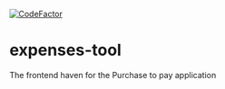 [![CodeFactor](https://www.codefactor.io/repository/github/vwt-digital/fin-expenses-tool/badge)](https://www.codefactor.io/repository/github/vwt-digital/expenses-tool)

# expenses-tool
The frontend haven for the Purchase to pay application
